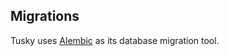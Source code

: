## Migrations
Tusky uses [Alembic](https://alembic.sqlalchemy.org/en/latest/) as its database migration tool.